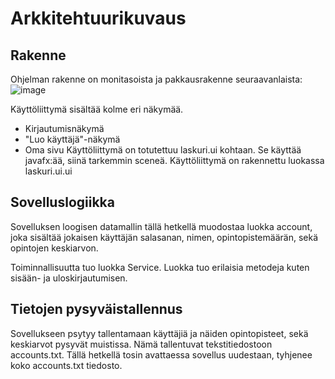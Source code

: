 # Arkkitehtuurikuvaus
## Rakenne
Ohjelman rakenne on monitasoista ja pakkausrakenne seuraavanlaista:
![image](https://user-images.githubusercontent.com/62245568/117036612-45600480-ad0e-11eb-85e8-934249cc9869.png)

Käyttöliittymä sisältää kolme eri näkymää.
* Kirjautumisnäkymä
* "Luo käyttäjä"-näkymä
* Oma sivu 
Käyttöliittymä on totutettuu laskuri.ui kohtaan. Se käyttää javafx:ää, siinä tarkemmin sceneä. Käyttöliittymä on rakennettu luokassa laskuri.ui.ui
## Sovelluslogiikka
Sovelluksen loogisen datamallin tällä hetkellä muodostaa luokka account, joka sisältää jokaisen käyttäjän salasanan, nimen, opintopistemäärän, sekä opintojen keskiarvon. 

Toiminnallisuutta tuo luokka Service. Luokka tuo erilaisia metodeja kuten sisään- ja uloskirjautumisen. 

## Tietojen pysyväistallennus
Sovellukseen psytyy tallentamaan käyttäjiä ja näiden opintopisteet, sekä keskiarvot pysyvät muistissa. Nämä tallentuvat tekstitiedostoon accounts.txt. Tällä hetkellä tosin avattaessa sovellus uudestaan, tyhjenee koko accounts.txt tiedosto. 
